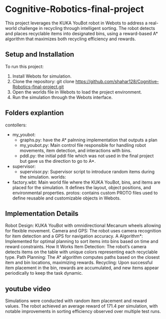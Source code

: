# Cognitive-Robotics-final-project

This project leverages the KUKA YouBot robot in Webots to address a real-world challenge in recycling through intelligent sorting. The robot detects and places recyclable items into designated bins, using a reward-based A* algorithm that maximizes both recycling efficiency and rewards.

## Setup and Installation
To run this project:
1. Install Webots for simulation.
2. Clone the repository: git clone https://github.com/shahar128/Cognitive-Robotics-final-project.git
3. Open the worlds file in Webots to load the project environment.
4. Run the simulation through the Webots interface.

## Folders explantion
contollers: 
  - my_youbot:
      - graphs.py: have the A* palnning implementation that outputs a plan
      - my_youbot.py: Main control file responsible for handling robot movements, item detection, and interactions with bins.
      - pddl.py: the initial pddl file which was not used in the final project but gave us the direction to go to A*.
  - supervisor:
      - supervisor.py: Supervisor script to introduce random items during the simulation.
worlds:
  - factory.wbt: Main world file where the KUKA YouBot, bins, and items are placed for the simulation. It defines the layout, object positions, and environmental properties.
protos: contains custom PROTO files used to define reusable and customizable objects in Webots.

## Implementation Details
Robot Design: KUKA YouBot with omnidirectional Mecanum wheels allowing for flexible movement.
Camera and GPS: The robot uses camera recognition for item detection and a GPS for navigation accuracy.
A Algorithm*: Implemented for optimal planning to sort items into bins based on time and reward constraints.
How It Works
Item Detection: The robot’s camera detects items on the table with unique colors representing each recyclable type.
Path Planning: The A* algorithm computes paths based on the closest item and bin locations, maximizing rewards.
Recycling: Upon successful item placement in the bin, rewards are accumulated, and new items appear periodically to keep the task dynamic.

## youtube video
Simulations were conducted with random item placement and reward values. The robot achieved an average reward of 171.4 per simulation, with notable improvements in sorting efficiency observed over multiple test runs.


